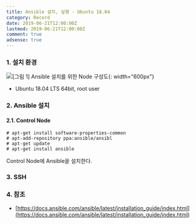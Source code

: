 ```yaml
---
title: Ansible 설치, 실행 - Ubuntu 18.04
category: Record
date: 2019-06-21T12:00:00Z
lastmod: 2019-06-21T12:00:00Z
comment: true
adsense: true
---
```


### 1. 설치 환경

![[그림 1] Ansible 설치를 위한 Node 구성도]({{site.baseurl}}/images/record/Ansible_Install_Ubuntu_18.04/Node_Setting.PNG){: width="600px"}

* Ubuntu 18.04 LTS 64bit, root user

### 2. Ansible 설치

#### 2.1. Control Node

~~~
# apt-get install software-properties-common 
# apt-add-repository ppa:ansible/ansibl
# apt-get update 
# apt-get install ansible
~~~

Control Node에 Ansible을 설치한다.

### 3. SSH

### 4. 참조

* [https://docs.ansible.com/ansible/latest/installation_guide/index.html](https://docs.ansible.com/ansible/latest/installation_guide/index.html)
